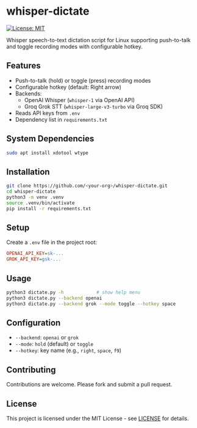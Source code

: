 # whisper-dictate

[![License: MIT](https://img.shields.io/badge/license-MIT-blue.svg)](LICENSE)

Whisper speech-to-text dictation script for Linux supporting push-to-talk and toggle recording modes with configurable hotkey.

## Features
- Push-to-talk (hold) or toggle (press) recording modes
- Configurable hotkey (default: Right arrow)
- Backends:
  - OpenAI Whisper (`whisper-1` via OpenAI API)
  - Groq Grok STT (`whisper-large-v3-turbo` via Groq SDK)
- Reads API keys from `.env`
- Dependency list in `requirements.txt`

## System Dependencies

```bash
sudo apt install xdotool wtype
```

## Installation

```bash
git clone https://github.com/<your-org>/whisper-dictate.git
cd whisper-dictate
python3 -m venv .venv
source .venv/bin/activate
pip install -r requirements.txt
```

## Setup

Create a `.env` file in the project root:
```ini
OPENAI_API_KEY=sk-...
GROK_API_KEY=gsk-...
```

## Usage

```bash
python3 dictate.py -h            # show help menu
python3 dictate.py --backend openai
python3 dictate.py --backend grok --mode toggle --hotkey space
```

## Configuration

- `--backend`: `openai` or `grok`
- `--mode`: `hold` (default) or `toggle`
- `--hotkey`: key name (e.g., `right`, `space`, `f9`)

## Contributing

Contributions are welcome. Please fork and submit a pull request.

## License

This project is licensed under the MIT License - see [LICENSE](LICENSE) for details.
